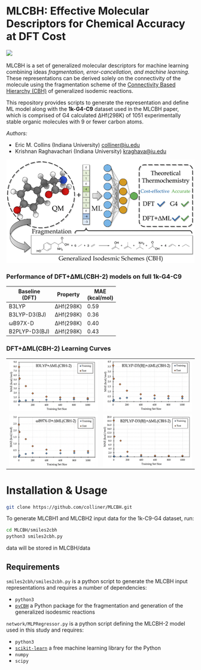 MLCBH: Effective Molecular Descriptors for Chemical Accuracy at DFT Cost
=======
[![](https://img.shields.io/badge/DOI-10.1021/acs.jctc.0c00236-informational.svg)](https://www.doi.org/10.1021/acs.jctc.0c00236)

MLCBH is a set of generalized molecular descriptors for machine learning combining ideas *fragmentation, error-cancellation, and machine learning.* These representations can be derived solely on the connectivity of the molecule using the fragmentation scheme of the [Connectivity Based Hierarchy (CBH)](https://doi.org/10.1021/ct200279q) of generalized isodemic reactions. 

This repository provides scripts to generate the representation and define ML model along with the **1k-G4-C9** dataset used in the MLCBH paper, which is comprised of G4 calculated ∆Hf(298K) of 1051 experimentally stable organic molecules with 9 or fewer carbon atoms.


*Authors:* 
- Eric M. Collins (Indiana University) colliner@iu.edu
- Krishnan Raghavachari (Indiana University) kraghava@iu.edu

<img src="resources/MLCBH_cover.png" alt="MLCBH" width="700"/>


### Performance of DFT+∆ML(CBH-2) models on full 1k-G4-C9

| Baseline  <br /> (DFT)   | Property | MAE <br />(kcal/mol)  |
|--------------|----------|----------|
| B3LYP        | ∆Hf(298K)|     0.59 |
| B3LYP-D3(BJ) | ∆Hf(298K)|     0.36 |
| ωB97X-D      | ∆Hf(298K)|     0.40 |
| B2PLYP-D3(BJ)| ∆Hf(298K)|     0.43 | 

### DFT+∆ML(CBH-2) Learning Curves

<table>
 <tr>
   <td><div align="center"><img src="resources/B3LYP_learning_curve.png" alt="best_models" width="500"/></div></td>
    <td><div align="center"><img src="resources/B3LYP-D3_learning_curve.png" alt="best_models" width="500"/></div></td>
 </tr>
 <tr>
   <td><div align="center"><img src="resources/wB97XD_learning_curve.png" alt="best_models" width="500"/></div></td>
    <td><div align="center"><img src="resources/B2PLYP-D3_learning_curve.png" alt="best_models" width="500"/></div></td>
  </tr>
</table>


# Installation & Usage

```bash
git clone https://github.com/colliner/MLCBH.git
```

To generate MLCBH1 and MLCBH2 input data for the 1k-C9-G4 dataset, run:

```bash
cd MLCBH/smiles2cbh
python3 smiles2cbh.py
```

data will be stored in MLCBH/data


## Requirements

`smiles2cbh/smiles2cbh.py` is a python script to generate the MLCBH input representations and requires a number of dependencies:

- `python3`
- [`pyCBH`](https://github.com/colliner/pyCBH) a Python package for the fragmentation and generation of the generalized isodesmic reactions

`network/MLPRegressor.py` is a python script defining the MLCBH-2 model used in this study and requires:

- `python3`
- [`scikit-learn`](https://scikit-learn.org/stable/install.html) a free machine learning library for the Python
- `numpy`
- `scipy`
